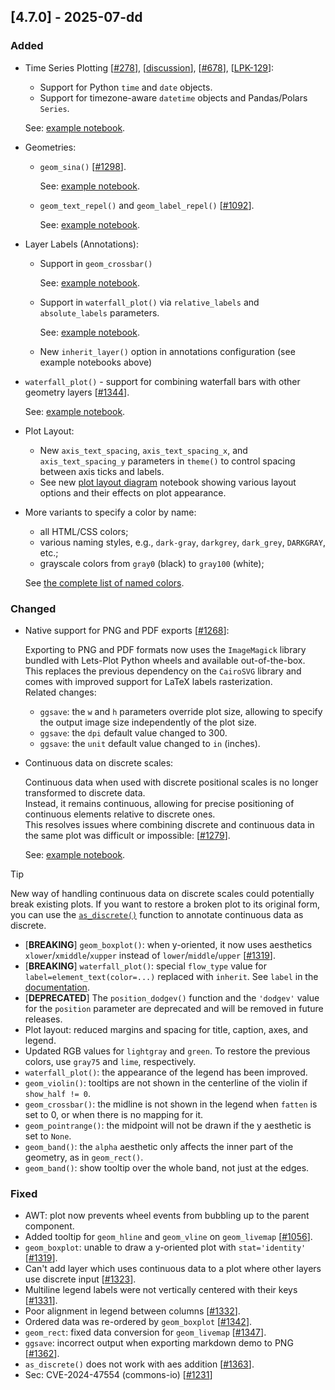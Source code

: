## [4.7.0] - 2025-07-dd

### Added

- Time Series Plotting [[#278](https://github.com/JetBrains/lets-plot-kotlin/issues/278)],
  [[discussion](https://github.com/JetBrains/lets-plot-kotlin/discussions/92#discussioncomment-12976040)],
  [[#678](https://github.com/JetBrains/lets-plot/issues/678)],
  [[LPK-129](https://github.com/JetBrains/lets-plot-kotlin/issues/129)]:
  - Support for Python `time` and `date` objects.
  - Support for timezone-aware `datetime` objects and Pandas/Polars `Series`.
  
  See: [example notebook](https://nbviewer.org/github/JetBrains/lets-plot/blob/master/docs/f-25b/time_date_datetime.ipynb).

- Geometries:

    - `geom_sina()` [[#1298](https://github.com/JetBrains/lets-plot/issues/1298)].

      See: [example notebook](https://nbviewer.org/github/JetBrains/lets-plot/blob/master/docs/f-25b/geom_sina.ipynb).
  
    - `geom_text_repel()` and `geom_label_repel()` [[#1092](https://github.com/JetBrains/lets-plot/issues/1092)].

      See: [example notebook](https://nbviewer.org/github/JetBrains/lets-plot/blob/master/docs/f-25b/ggrepel.ipynb).

- Layer Labels (Annotations):
  - Support in `geom_crossbar()`

    See: [example notebook](https://nbviewer.org/github/JetBrains/lets-plot/blob/master/docs/f-25b/geom_crossbar_annotation.ipynb).

  - Support in `waterfall_plot()` via `relative_labels` and `absolute_labels` parameters.

    See: [example notebook](https://nbviewer.org/github/JetBrains/lets-plot/blob/master/docs/f-25b/waterfall_plot_annotations.ipynb).

  - New `inherit_layer()` option in annotations configuration (see example notebooks above)

- `waterfall_plot()` - support for combining waterfall bars with other geometry layers [[#1344](https://github.com/JetBrains/lets-plot/issues/1344)].

  See: [example notebook](https://nbviewer.org/github/JetBrains/lets-plot/blob/master/docs/f-25b/waterfall_plot_layers.ipynb).
           
- Plot Layout:

  - New `axis_text_spacing`, `axis_text_spacing_x`, and `axis_text_spacing_y` parameters in `theme()` to control spacing between axis ticks and labels.
  - See new [plot layout diagram](https://nbviewer.org/github/JetBrains/lets-plot/blob/master/docs/f-25b/plot_layout_scheme.ipynb) notebook showing various layout options and their effects on plot appearance. 

- More variants to specify a color by name:

  - all HTML/CSS colors;
  - various naming styles, e.g., `dark-gray`, `darkgrey`, `dark_grey`, `DARKGRAY`, etc.;
  - grayscale colors from `gray0` (black) to `gray100` (white);
  
  See [the complete list of named colors](https://lets-plot.org/python/pages/named_colors.html).


### Changed

- Native support for PNG and PDF exports [[#1268](https://github.com/JetBrains/lets-plot/issues/1268)]:

  Exporting to PNG and PDF formats now uses the `ImageMagick` library bundled with Lets-Plot Python wheels and available out-of-the-box. <br>
  This replaces the previous dependency on the `CairoSVG` library and comes with improved support for LaTeX labels rasterization. <br>
  Related changes:
  - `ggsave`: the `w` and `h` parameters override plot size, allowing to specify the output image size independently of the plot size.
  - `ggsave`: the `dpi` default value changed to 300.
  - `ggsave`: the `unit` default value changed to `in` (inches).


- Continuous data on discrete scales:

  Continuous data when used with discrete positional scales is no longer transformed to discrete data. <br>
  Instead, it remains continuous, allowing for precise positioning of continuous elements relative to discrete ones. <br>
  This resolves issues where combining discrete and continuous data in the same plot was difficult or impossible: [[#1279](https://github.com/JetBrains/lets-plot/issues/1279)].

  See: [example notebook](https://nbviewer.org/github/JetBrains/lets-plot/blob/master/docs/f-25b/numeric_data_on_discrete_scale.ipynb).

> [!TIP]
> New way of handling continuous data on discrete scales could potentially break existing plots.
> If you want to restore a broken plot to its original form, you can use the [`as_discrete()`](https://lets-plot.org/python/pages/api/lets_plot.mapping.as_discrete.html) function to annotate continuous data as discrete.


- [**BREAKING**] `geom_boxplot()`: when y-oriented, it now uses aesthetics `xlower`/`xmiddle`/`xupper` instead of  `lower`/`middle`/`upper` [[#1319](https://github.com/JetBrains/lets-plot/issues/1319)].
- [**BREAKING**] `waterfall_plot()`: special `flow_type` value for `label=element_text(color=...)` replaced with `inherit`. See `label` in the [documentation](https://lets-plot.org/python/pages/api/lets_plot.bistro.waterfall.waterfall_plot.html).
- [**DEPRECATED**] The `position_dodgev()` function and the `'dodgev'` value for the `position` parameter are deprecated and will be removed in future releases.
- Plot layout: reduced margins and spacing for title, caption, axes, and legend.
- Updated RGB values for `lightgray` and `green`. To restore the previous colors, use `gray75` and `lime`, respectively. 
- `waterfall_plot()`: the appearance of the legend has been improved.
- `geom_violin()`: tooltips are not shown in the centerline of the violin if `show_half != 0`.
- `geom_crossbar()`: the midline is not shown in the legend when `fatten` is set to 0, or when there is no mapping for it.
- `geom_pointrange()`: the midpoint will not be drawn if the y aesthetic is set to `None`.
- `geom_band()`: the `alpha` aesthetic only affects the inner part of the geometry, as in `geom_rect()`.
- `geom_band()`: show tooltip over the whole band, not just at the edges.

### Fixed

- AWT: plot now prevents wheel events from bubbling up to the parent component.
- Added tooltip for `geom_hline` and `geom_vline` on `geom_livemap` [[#1056](https://github.com/JetBrains/lets-plot/issues/1056)].
- `geom_boxplot`: unable to draw a y-oriented plot with `stat='identity'` [[#1319](https://github.com/JetBrains/lets-plot/issues/1319)].
- Can't add layer which uses continuous data to a plot where other layers use discrete input [[#1323](https://github.com/JetBrains/lets-plot/issues/1323)].
- Multiline legend labels were not vertically centered with their keys [[#1331](https://github.com/JetBrains/lets-plot/issues/1331)].   
- Poor alignment in legend between columns [[#1332](https://github.com/JetBrains/lets-plot/issues/1332)].
- Ordered data was re-ordered by `geom_boxplot` [[#1342](https://github.com/JetBrains/lets-plot/issues/1342)].
- `geom_rect`: fixed data conversion for `geom_livemap` [[#1347](https://github.com/JetBrains/lets-plot/issues/1347)].
- `ggsave`: incorrect output when exporting markdown demo to PNG [[#1362](https://github.com/JetBrains/lets-plot/issues/1362)].
- `as_discrete()` does not work with aes addition [[#1363](https://github.com/JetBrains/lets-plot/issues/1363)].
- Sec: CVE-2024-47554 (commons-io) [[#1231](https://github.com/JetBrains/lets-plot/issues/1231)]
